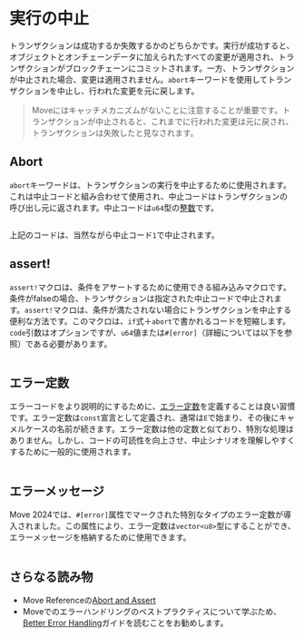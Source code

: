 # 実行の中止

<!-- Consider "aborting execution" -->

<!--

Chapter: Basic Syntax
Goal: Introduce abort keyword and `assert!` macro.
Notes:
    - previous chapter mentions constants
    - error constants standard ECamelCase
    - `assert!` macro
    - asserts should go before the main logic
    - Move has no catch mechanism
    - abort codes are local to the module
    - there are no error messages emitted
    - error codes should handle all possible scenarios in this module

Links:
    - constants (previous section)
 -->

トランザクションは成功するか失敗するかのどちらかです。実行が成功すると、オブジェクトとオンチェーンデータに加えられたすべての変更が適用され、トランザクションがブロックチェーンにコミットされます。一方、トランザクションが中止された場合、変更は適用されません。`abort`キーワードを使用してトランザクションを中止し、行われた変更を元に戻します。

> Moveにはキャッチメカニズムがないことに注意することが重要です。トランザクションが中止されると、これまでに行われた変更は元に戻され、トランザクションは失敗したと見なされます。

## Abort

`abort`キーワードは、トランザクションの実行を中止するために使用されます。これは中止コードと組み合わせて使用され、中止コードはトランザクションの呼び出し元に返されます。中止コードは`u64`型の[整数](./primitive-types)です。

```move file=packages/samples/sources/move-basics/assert-and-abort.move anchor=abort

```

上記のコードは、当然ながら中止コード`1`で中止されます。

## assert!

`assert!`マクロは、条件をアサートするために使用できる組み込みマクロです。条件がfalseの場合、トランザクションは指定された中止コードで中止されます。`assert!`マクロは、条件が満たされない場合にトランザクションを中止する便利な方法です。このマクロは、`if`式＋`abort`で書かれるコードを短縮します。`code`引数はオプションですが、`u64`値または`#[error]`（詳細については以下を参照）である必要があります。

```move file=packages/samples/sources/move-basics/assert-and-abort.move anchor=assert

```

## エラー定数

エラーコードをより説明的にするために、[エラー定数](./constants)を定義することは良い習慣です。エラー定数は`const`宣言として定義され、通常は`E`で始まり、その後にキャメルケースの名前が続きます。エラー定数は他の定数と似ており、特別な処理はありません。しかし、コードの可読性を向上させ、中止シナリオを理解しやすくするために一般的に使用されます。

```move file=packages/samples/sources/move-basics/assert-and-abort.move anchor=error_const

```

## エラーメッセージ

Move 2024では、`#[error]`属性でマークされた特別なタイプのエラー定数が導入されました。この属性により、エラー定数は`vector<u8>`型にすることができ、エラーメッセージを格納するために使用できます。

```move file=packages/samples/sources/move-basics/assert-and-abort.move anchor=error_attribute

```

## さらなる読み物

- Move Referenceの[Abort and Assert](./../../reference/abort-and-assert)
- Moveでのエラーハンドリングのベストプラクティスについて学ぶため、[Better Error Handling](./../guides/better-error-handling)ガイドを読むことをお勧めします。
